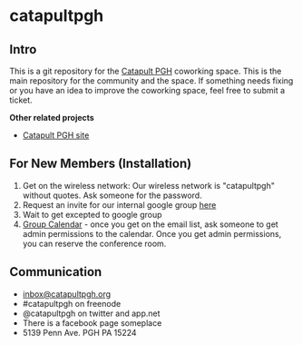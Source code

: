# catapultpgh

## Intro
This is a git repository for the [Catapult PGH][4] coworking space. This is the main repository for the community and the space. If something needs fixing or you have an idea to improve the coworking space, feel free to submit a ticket.

**Other related projects**

- [Catapult PGH site][1]


## For New Members (Installation)

1. Get on the wireless network: Our wireless network is "catapultpgh" without quotes. Ask someone for the password.
2. Request an invite for our internal google group [here][2]
3. Wait to get excepted to google group
4. [Group Calendar][3] - once you get on the email list, ask someone to get admin permissions to the calendar. Once you get admin permissions, you can reserve the conference room.

## Communication
- inbox@catapultpgh.org
- #catapultpgh on freenode
- @catapultpgh on twitter and app.net
- There is a facebook page someplace
- 5139 Penn Ave. PGH PA 15224

[1]: https://github.com/catapultpgh/catapultpgh-site
[2]: https://groups.google.com/d/forum/catapultpgh
[3]: http://www.google.com/calendar/embed?src=uubi2gppen4ia1dmc0op342pac%40group.calendar.google.com&ctz=America/New_York
[4]: http://catapultpgh.org


